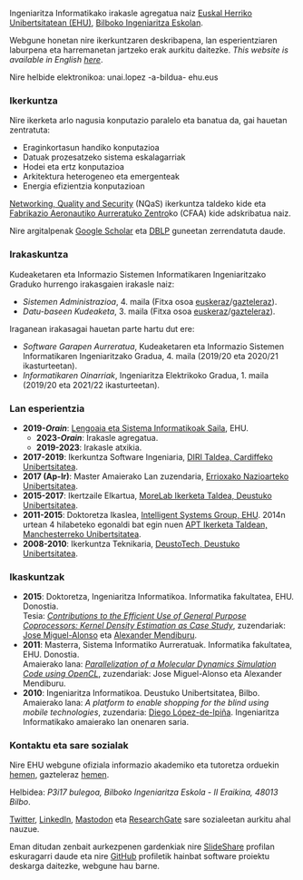 Ingeniaritza Informatikako irakasle agregatua naiz [Euskal Herriko Unibertsitatean (EHU)](https://www.ehu.eus/eu), [Bilboko Ingeniaritza Eskolan](https://www.ehu.eus/eu/web/bilboko-ingeniaritza-eskola/).

Webgune honetan nire ikerkuntzaren deskribapena, lan esperientziaren laburpena eta harremanetan jartzeko erak aurkitu daitezke. _This website is available in English [here](https://ulopeznovoa.github.io/)_.

Nire helbide elektronikoa: unai.lopez -a-bildua- ehu.eus

### Ikerkuntza

Nire ikerketa arlo nagusia konputazio paralelo eta banatua da, gai hauetan zentratuta:
- Eraginkortasun handiko konputazioa
- Datuak prozesatzeko sistema eskalagarriak
- Hodei eta ertz konputazioa
- Arkitektura heterogeneo eta emergenteak
- Energia efizientzia konputazioan

[Networking, Quality and Security](https://det.bi.ehu.es/NQAS) (NQaS) ikerkuntza taldeko kide eta [Fabrikazio Aeronautiko Aurreratuko Zentro](https://cfaa.eus/eu/)ko (CFAA) kide adskribatua naiz.

Nire argitalpenak [Google Scholar](https://scholar.google.es/citations?user=Z8HTo5MAAAAJ) eta [DBLP](https://dblp.org/pers/l/Lopez=Novoa:Unai.html) guneetan zerrendatuta daude.

### Irakaskuntza

Kudeaketaren eta Informazio Sistemen Informatikaren Ingeniaritzako Graduko hurrengo irakasgaien irakasle naiz:

- _Sistemen Administrazioa_, 4. maila  (Fitxa osoa [euskeraz](https://www.ehu.eus/eu/kudeaketaren-eta-informazio-sistemen-informatikaren-ingeniaritzako-gradua-bizkaia/kreditu-eta-irakasgaiak-ikasturteka?p_redirect=consultaAsignatura&p_cod_proceso=egr&p_anyo_acad=20220&p_ciclo=X&p_curso=4&p_cod_asignatura=27709)/[gazteleraz](https://www.ehu.eus/es/web/guest/grado-ingenieria-informatica-de-gestion-y-sistemas-de-informacion-bizkaia/creditos-y-asignaturas-por-curso?p_redirect=consultaAsignatura&p_cod_proceso=egr&p_anyo_acad=20220&p_ciclo=X&p_curso=4&p_cod_asignatura=27709)).
- _Datu-baseen Kudeaketa_, 3. maila  (Fitxa osoa [euskeraz](https://www.ehu.eus/eu/kudeaketaren-eta-informazio-sistemen-informatikaren-ingeniaritzako-gradua-bizkaia/kreditu-eta-irakasgaiak-ikasturteka?p_redirect=consultaAsignatura&p_cod_proceso=egr&p_anyo_acad=20220&p_ciclo=X&p_curso=3&p_cod_asignatura=27706)/[gazteleraz](https://www.ehu.eus/es/web/guest/grado-ingenieria-informatica-de-gestion-y-sistemas-de-informacion-bizkaia/creditos-y-asignaturas-por-curso?p_redirect=consultaAsignatura&p_cod_proceso=egr&p_anyo_acad=20220&p_ciclo=X&p_curso=3&p_cod_asignatura=27706)).

Iraganean irakasagai hauetan parte hartu dut ere:

- _Software Garapen Aurreratua_, Kudeaketaren eta Informazio Sistemen Informatikaren Ingeniaritzako Gradua, 4. maila (2019/20 eta 2020/21 ikasturteetan).
- _Informatikaren Oinarriak_, Ingeniaritza Elektrikoko Gradua, 1. maila (2019/20 eta 2021/22 ikasturteetan).

### Lan esperientzia

- **2019-**___Orain___: [Lengoaia eta Sistema Informatikoak Saila](https://www.ehu.eus/eu/web/lsi/), EHU.
    - **2023-**___Orain___: Irakasle agregatua.
    - **2019-2023**: Irakasle atxikia.
- **2017-2019**: Ikerkuntza Software Ingeniaria, [DIRI Taldea, Cardiffeko Unibertsitatea](https://www.cardiff.ac.uk/data-innovation-research-institute).
- **2017 (Ap-Ir)**: Master Amaierako Lan zuzendaria, [Errioxako Nazioarteko Unibertsitatea](https://unir.net/).
- **2015-2017**: Ikertzaile Elkartua, [MoreLab Ikerketa Taldea, Deustuko Unibertsitatea](https://morelab.deusto.es/).
- **2011-2015**: Doktoretza Ikaslea, [Intelligent Systems Group, EHU](http://www.sc.ehu.es/ccwbayes/). 2014n urtean 4 hilabeteko egonaldi bat egin nuen [APT Ikerketa Taldean, Manchesterreko Unibertsitatea](http://apt.cs.manchester.ac.uk/).
- **2008-2010**: Ikerkuntza Teknikaria, [DeustoTech, Deustuko Unibertsitatea](https://deustotech.deusto.es/).

### Ikaskuntzak

- **2015**: Doktoretza, Ingeniaritza Informatikoa. Informatika fakultatea, EHU. Donostia.  
Tesia: [_Contributions to the Efficient Use of General Purpose Coprocessors: Kernel Density Estimation as Case Study_](https://github.com/isg-ehu/PhD-Dissertations/raw/master/2015_phd_unai_lopez-nova.pdf), zuzendariak: [Jose Miguel-Alonso](http://www.sc.ehu.es/acwmialj/) eta [Alexander Mendiburu](http://www.sc.ehu.es/ccwbayes/members/amendiburu/alex.html).
- **2011**: Masterra, Sistema Informatiko Aurreratuak. Informatika fakultatea, EHU. Donostia.  
Amaierako lana: [_Parallelization of a Molecular Dynamics Simulation Code using OpenCL_](http://www.ehu.es/sgi/ARCHIVOS/MSIA_UnaiLopez.pdf), zuzendariak: Jose Miguel-Alonso eta Alexander Mendiburu.
- **2010**: Ingeniaritza Informatikoa. Deustuko Unibertsitatea, Bilbo.  
Amaierako lana: _A platform to enable shopping for the blind using mobile technologies_, zuzendaria: [Diego López-de-Ipiña](https://www.deusto.eus/cs/Satellite/deusto/eu/deustuko-unibertsitatea-2/deusturi-buruz/nor-garen/irakasleak-2/1227/profesor?cambioidioma=si). Ingeniaritza Informatikako amaierako lan onenaren saria.

### Kontaktu eta sare sozialak

Nire EHU webgune ofiziala informazio akademiko eta tutoretza orduekin [hemen](https://www.ehu.eus/eu/kudeaketaren-eta-informazio-sistemen-informatikaren-ingeniaritzako-gradua-bizkaia/irakasleak?p_redirect=consultaTutorias&p_anyo_acad=20220&p_idp=458123), gazteleraz [hemen](https://www.ehu.eus/es/grado-ingenieria-informatica-de-gestion-y-sistemas-de-informacion-bizkaia/profesorado?p_redirect=consultaTutorias&p_anyo_acad=20220&p_idp=458123).

Helbidea: _P3i17 bulegoa, Bilboko Ingeniaritza Eskola - II Eraikina, 48013 Bilbo_.

[Twitter](https://twitter.com/ulopeznovoa), [LinkedIn](https://www.linkedin.com/in/unailopez), <a rel="me" href="https://mastodon.eus/@ulopeznovoa">Mastodon</a> eta [ResearchGate](https://www.researchgate.net/profile/Unai_Lopez-Novoa) sare sozialeetan aurkitu ahal nauzue.

Eman ditudan zenbait aurkezpenen gardenkiak nire [SlideShare](https://www.slideshare.net/unlopez) profilan eskuragarri daude eta nire [GitHub](https://github.com/ulopeznovoa) profiletik hainbat software proiektu deskarga daitezke, webgune hau barne.
